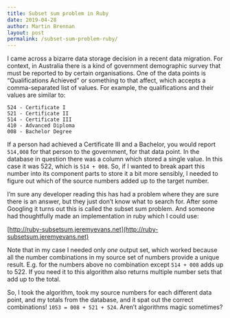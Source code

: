 ```yaml
---
title: Subset sum problem in Ruby
date: 2019-04-28
author: Martin Brennan
layout: post
permalink: /subset-sum-problem-ruby/
---
```


I came across a bizarre data storage decision in a recent data migration. For context, in Australia there is a kind of government demographic survey that must be reported to by certain organisations. One of the data points is “Qualifications Achieved” or something to that affect, which accepts a comma-separated list of values. For example, the qualifications and their values are similar to:

```
524 - Certificate I
521 - Certificate II
514 - Certificate III
410 - Advanced Diploma
008 - Bachelor Degree
```

If a person had achieved a Certificate III and a Bachelor, you would report `514,008` for that person to the government, for that data point. In the database in question there was a column which stored a single value. In this case it was 522, which is `514 + 008`. So, if I wanted to break apart this number into its component parts to store it a bit more sensibly, I needed to figure out which of the source numbers added up to the target number.

I’m sure any developer reading this has had a problem where they are sure there is an answer, but they just don’t know what to search for. After some Googling it turns out this is called the subset sum problem. And someone had thoughtfully made an implementation in ruby which I could use:

[http://ruby-subsetsum.jeremyevans.net](http://ruby-subsetsum.jeremyevans.net)

Note that in my case I needed only _one_ output set, which worked because all the number combinations in my source set of numbers provide a unique result. E.g. for the numbers above no combination except `514 + 008` adds up to 522. If you need it to this algorithm also returns multiple number sets that add up to the total.

So, I took the algorithm, took my source numbers for each different data point, and my totals from the database, and it spat out the correct combinations! `1053 = 008 + 521 + 524`. Aren’t algorithms magic sometimes?
